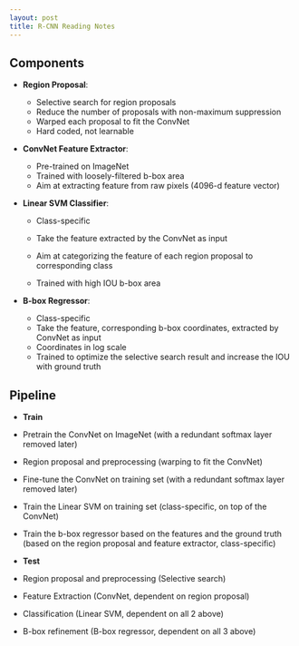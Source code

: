```yaml
---
layout: post
title: R-CNN Reading Notes
---
```


## Components

+ **Region Proposal**:

  + Selective search for region proposals
  + Reduce the number of proposals with non-maximum suppression
  + Warped each proposal to fit the ConvNet
  + Hard coded, not learnable

+ **ConvNet Feature Extractor**:

  + Pre-trained on ImageNet
  + Trained with loosely-filtered b-box area
  + Aim at extracting feature from raw pixels (4096-d feature vector)

+ **Linear SVM Classifier**:

  + Class-specific
  + Take the feature extracted by the ConvNet as input

  + Aim at categorizing the feature of each region proposal to corresponding class
  + Trained with high IOU b-box area

+ **B-box Regressor**:

  + Class-specific
  + Take the feature, corresponding b-box coordinates, extracted by ConvNet as input
  + Coordinates in log scale
  + Trained to optimize the selective search result and increase the IOU with ground truth

## Pipeline

+ **Train**
 + Pretrain the ConvNet on ImageNet (with a redundant softmax layer removed later)
 + Region proposal and preprocessing (warping to fit the ConvNet)
 + Fine-tune the ConvNet on training set (with a redundant softmax layer removed later)
 + Train the Linear SVM on training set (class-specific, on top of the ConvNet)
 + Train the b-box regressor based on the features and the ground truth (based on the region proposal and feature extractor, class-specific)

+ **Test**
 + Region proposal and preprocessing (Selective search)
 + Feature Extraction (ConvNet, dependent on region proposal)
 + Classification (Linear SVM, dependent on all 2 above)
 + B-box refinement (B-box regressor, dependent on all 3 above)
